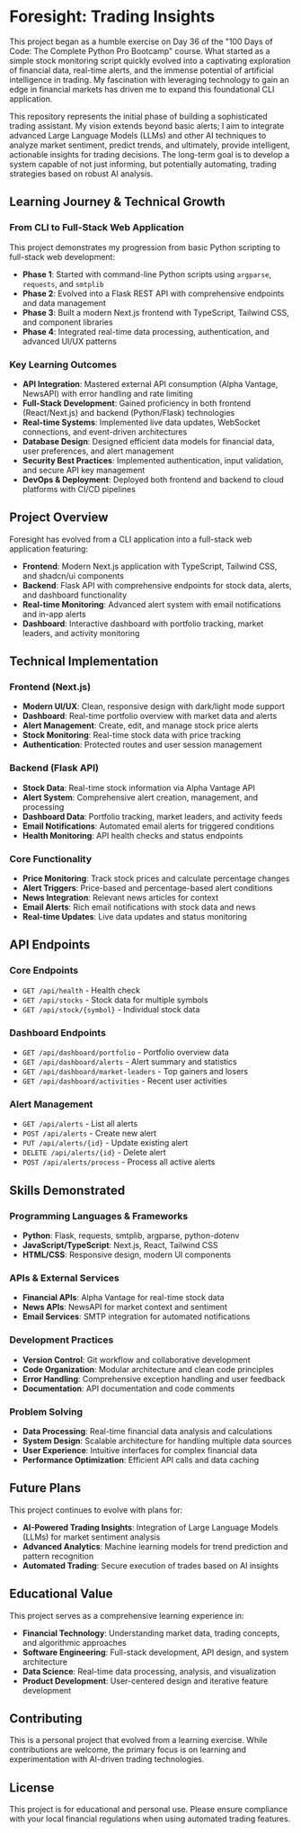 # Foresight: Trading Insights

This project began as a humble exercise on Day 36 of the "100 Days of Code: The Complete Python Pro Bootcamp" course. What started as a simple stock monitoring script quickly evolved into a captivating exploration of financial data, real-time alerts, and the immense potential of artificial intelligence in trading. My fascination with leveraging technology to gain an edge in financial markets has driven me to expand this foundational CLI application.

This repository represents the initial phase of building a sophisticated trading assistant. My vision extends beyond basic alerts; I aim to integrate advanced Large Language Models (LLMs) and other AI techniques to analyze market sentiment, predict trends, and ultimately, provide intelligent, actionable insights for trading decisions. The long-term goal is to develop a system capable of not just informing, but potentially automating, trading strategies based on robust AI analysis.

## Learning Journey & Technical Growth

### From CLI to Full-Stack Web Application
This project demonstrates my progression from basic Python scripting to full-stack web development:

- **Phase 1**: Started with command-line Python scripts using `argparse`, `requests`, and `smtplib`
- **Phase 2**: Evolved into a Flask REST API with comprehensive endpoints and data management
- **Phase 3**: Built a modern Next.js frontend with TypeScript, Tailwind CSS, and component libraries
- **Phase 4**: Integrated real-time data processing, authentication, and advanced UI/UX patterns

### Key Learning Outcomes
- **API Integration**: Mastered external API consumption (Alpha Vantage, NewsAPI) with error handling and rate limiting
- **Full-Stack Development**: Gained proficiency in both frontend (React/Next.js) and backend (Python/Flask) technologies
- **Real-time Systems**: Implemented live data updates, WebSocket connections, and event-driven architectures
- **Database Design**: Designed efficient data models for financial data, user preferences, and alert management
- **Security Best Practices**: Implemented authentication, input validation, and secure API key management
- **DevOps & Deployment**: Deployed both frontend and backend to cloud platforms with CI/CD pipelines

## Project Overview

Foresight has evolved from a CLI application into a full-stack web application featuring:

- **Frontend**: Modern Next.js application with TypeScript, Tailwind CSS, and shadcn/ui components
- **Backend**: Flask API with comprehensive endpoints for stock data, alerts, and dashboard functionality
- **Real-time Monitoring**: Advanced alert system with email notifications and in-app alerts
- **Dashboard**: Interactive dashboard with portfolio tracking, market leaders, and activity monitoring

## Technical Implementation

### Frontend (Next.js)
- **Modern UI/UX**: Clean, responsive design with dark/light mode support
- **Dashboard**: Real-time portfolio overview with market data and alerts
- **Alert Management**: Create, edit, and manage stock price alerts
- **Stock Monitoring**: Real-time stock data with price tracking
- **Authentication**: Protected routes and user session management

### Backend (Flask API)
- **Stock Data**: Real-time stock information via Alpha Vantage API
- **Alert System**: Comprehensive alert creation, management, and processing
- **Dashboard Data**: Portfolio tracking, market leaders, and activity feeds
- **Email Notifications**: Automated email alerts for triggered conditions
- **Health Monitoring**: API health checks and status endpoints

### Core Functionality
- **Price Monitoring**: Track stock prices and calculate percentage changes
- **Alert Triggers**: Price-based and percentage-based alert conditions
- **News Integration**: Relevant news articles for context
- **Email Alerts**: Rich email notifications with stock data and news
- **Real-time Updates**: Live data updates and status monitoring

## API Endpoints

### Core Endpoints
- `GET /api/health` - Health check
- `GET /api/stocks` - Stock data for multiple symbols
- `GET /api/stock/{symbol}` - Individual stock data

### Dashboard Endpoints
- `GET /api/dashboard/portfolio` - Portfolio overview data
- `GET /api/dashboard/alerts` - Alert summary and statistics
- `GET /api/dashboard/market-leaders` - Top gainers and losers
- `GET /api/dashboard/activities` - Recent user activities

### Alert Management
- `GET /api/alerts` - List all alerts
- `POST /api/alerts` - Create new alert
- `PUT /api/alerts/{id}` - Update existing alert
- `DELETE /api/alerts/{id}` - Delete alert
- `POST /api/alerts/process` - Process all active alerts

## Skills Demonstrated

### Programming Languages & Frameworks
- **Python**: Flask, requests, smtplib, argparse, python-dotenv
- **JavaScript/TypeScript**: Next.js, React, Tailwind CSS
- **HTML/CSS**: Responsive design, modern UI components

### APIs & External Services
- **Financial APIs**: Alpha Vantage for real-time stock data
- **News APIs**: NewsAPI for market context and sentiment
- **Email Services**: SMTP integration for automated notifications

### Development Practices
- **Version Control**: Git workflow and collaborative development
- **Code Organization**: Modular architecture and clean code principles
- **Error Handling**: Comprehensive exception handling and user feedback
- **Documentation**: API documentation and code comments

### Problem Solving
- **Data Processing**: Real-time financial data analysis and calculations
- **System Design**: Scalable architecture for handling multiple data sources
- **User Experience**: Intuitive interfaces for complex financial data
- **Performance Optimization**: Efficient API calls and data caching

## Future Plans

This project continues to evolve with plans for:

- **AI-Powered Trading Insights**: Integration of Large Language Models (LLMs) for market sentiment analysis
- **Advanced Analytics**: Machine learning models for trend prediction and pattern recognition
- **Automated Trading**: Secure execution of trades based on AI insights

## Educational Value

This project serves as a comprehensive learning experience in:
- **Financial Technology**: Understanding market data, trading concepts, and algorithmic approaches
- **Software Engineering**: Full-stack development, API design, and system architecture
- **Data Science**: Real-time data processing, analysis, and visualization
- **Product Development**: User-centered design and iterative feature development

## Contributing

This is a personal project that evolved from a learning exercise. While contributions are welcome, the primary focus is on learning and experimentation with AI-driven trading technologies.

## License

This project is for educational and personal use. Please ensure compliance with your local financial regulations when using automated trading features.